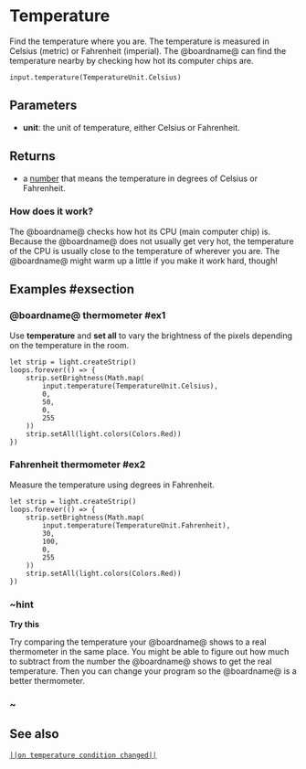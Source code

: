 # Temperature

Find the temperature where you are. The temperature is measured in Celsius (metric) or Fahrenheit (imperial).
The @boardname@ can find the temperature nearby by checking how hot its computer chips are.

```sig
input.temperature(TemperatureUnit.Celsius)
```
## Parameters

* **unit**: the unit of temperature, either Celsius or Fahrenheit.

## Returns

* a [number](/types/number) that means the temperature in degrees of Celsius or Fahrenheit.

### How does it work?

The @boardname@ checks how hot its CPU (main computer chip) is.
Because the @boardname@ does not usually get very hot, the temperature of the CPU
is usually close to the temperature of wherever you are.
The @boardname@ might warm up a little if you make it work hard, though!

## Examples #exsection

### @boardname@ thermometer #ex1

Use **temperature** and **set all** to vary the brightness of the pixels depending on the temperature in the room. 

```blocks
let strip = light.createStrip()
loops.forever(() => {
    strip.setBrightness(Math.map(
        input.temperature(TemperatureUnit.Celsius),
        0,
        50,
        0,
        255
    ))
    strip.setAll(light.colors(Colors.Red))
})
```


### Fahrenheit thermometer #ex2

Measure the temperature using degrees in Fahrenheit.

```blocks
let strip = light.createStrip()
loops.forever(() => {
    strip.setBrightness(Math.map(
        input.temperature(TemperatureUnit.Fahrenheit),
        30,
        100,
        0,
        255
    ))
    strip.setAll(light.colors(Colors.Red))
})
```

### ~hint
**Try this**

Try comparing the temperature your @boardname@ shows to a real thermometer in the same place.
You might be able to figure out how much to subtract from the number the @boardname@
shows to get the real temperature. Then you can change your program so the @boardname@ is a 
better thermometer.

### ~

## See also

[``||on temperature condition changed||``](/reference/input/on-temperature-condition-changed)

